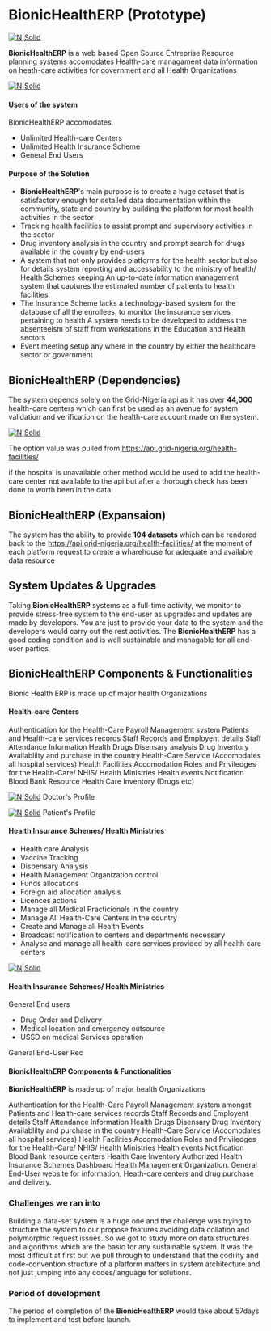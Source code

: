 # BionicHealthERP (Prototype)

[![N|Solid](https://imgur.com/nAsbleF.png)](#)

**BionicHealthERP** is a web based Open Source Entreprise Resource planning systems accomodates Health-care managament data information on heath-care activities for government and all Health Organizations

[![N|Solid](https://imgur.com/3Q4NEBz.png)](#)


#### Users of the system

BionicHealthERP accomodates.

* Unlimited Health-care Centers
* Unlimited Health Insurance Scheme
* General End Users 

#### Purpose of the Solution

* **BionicHealthERP**'s main purpose is to create a huge dataset that is satisfactory enough for detailed data documentation within the community, state and country by building the platform for most health activities in the sector
* Tracking health facilities to assist prompt and supervisory activities in the sector
* Drug inventory analysis in the country and prompt search for drugs available in the country by end-users
* A system that not only provides platforms for the health sector but also for details system reporting and accessability to the ministry of health/ Health Schemes keeping An up-to-date information management system that captures the estimated number of patients to health facilities.
* The Insurance Scheme lacks a technology-based system for the database of all the enrollees, to monitor the insurance services pertaining to health
A system needs to be developed to address the absenteeism of staff from workstations in the Education and Health sectors
* Event meeting setup any where in the country by either the healthcare sector or government

## BionicHealthERP (Dependencies)

The system depends solely on the Grid-Nigeria api as it has over **44,000** health-care centers which can first be used as an avenue for system validation and verification on the health-care account made on the system.

[![N|Solid](https://imgur.com/50G1vup.png)](#)

The option value was pulled from https://api.grid-nigeria.org/health-facilities/ 

if the hospital is unavailable other method would be used to add the health-care center not available to the api but after a thorough check has been done to worth been in the data

## BionicHealthERP (Expansaion)

The system has the ability to provide **104 datasets** which can be rendered back to the https://api.grid-nigeria.org/health-facilities/ at the moment of each platform request to create a wharehouse for adequate and available data resource



## System Updates & Upgrades 

Taking **BionicHealthERP** systems as a full-time activity, we monitor to provide stress-free system to the end-user as upgrades and updates are made by developers. You are just to provide your data to the system and the developers would carry out the rest activities. The **BionicHealthERP** has a good coding condition and is well sustainable and managable for all end-user parties.


## BionicHealthERP Components & Functionalities

Bionic Health ERP is made up of major health Organizations

#### Health-care Centers
Authentication for the Health-Care
Payroll Management system
Patients and Health-care services records
Staff Records and Employent details
Staff Attendance Information
Health Drugs Disensary analysis
Drug Inventory Availablilty and purchase in the country
Health-Care Service (Accomodates all hospital services)
Health Facilities Accomodation
Roles and Priviledges for the Health-Care/ NHIS/ Health Ministries
Health events Notification
Blood Bank Resource 
Health Care Inventory (Drugs etc)

[![N|Solid](https://imgur.com/HfCS4Mh.png)](#)
Doctor's Profile

[![N|Solid](https://imgur.com/xCuakbg.png)](#)
Patient's Profile 

#### Health Insurance Schemes/ Health Ministries
* Health care Analysis
* Vaccine Tracking
* Dispensary Analysis
* Health Management Organization control
* Funds allocations
* Foreign aid allocation analysis
* Licences actions
* Manage all Medical Practicionals in the country
* Manage All Health-Care Centers in the country
* Create and Manage all Health Events
* Broadcast notification to centers and departments necessary
* Analyse and manage all health-care services provided by all health care centers

[![N|Solid](https://imgur.com/tCl5Xmp.png)](#)


#### Health Insurance Schemes/ Health Ministries
General End users
* Drug Order and Delivery
* Medical location and emergency outsource
* USSD on medical Services operation




General End-User Rec
 
 #### BionicHealthERP Components & Functionalities

**BionicHealthERP** is made up of major health Organizations

Authentication for the Health-Care
Payroll Management system amongst 
Patients and Health-care services records
Staff Records and Employent details
Staff Attendance Information
Health Drugs Disensary
Drug Inventory Availablilty and purchase in the country
Health-Care Service (Accomodates all hospital services)
Health Facilities Accomodation
Roles and Priviledges for the Health-Care/ NHIS/ Health Ministries
Health events Notification
Blood Bank resource centers
Health Care Inventory
Authorized Health Insurance Schemes Dashboard
Health Management Organization. 
General End-User website for information, Heath-care centers and drug purchase and delivery.
 
### Challenges we ran into
Building a data-set system is a huge one and the challenge was trying to structure the system to our propose features avoiding data collation and polymorphic request issues. So we got to study more on data structures and algorithms which are the basic for any sustainable system. It was the most difficult at first but we pull through to understand that the codility and code-convention structure of a platform matters in system architecture and not just jumping into any codes/language for solutions.

### Period of development
The period of completion of the **BionicHealthERP** would take about 57days to implement and test before launch.


